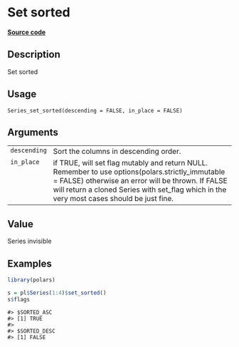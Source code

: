 

# Set sorted

[**Source code**](https://github.com/pola-rs/r-polars/tree/1fd6c01b862685c50e295d9b2ef690a69c3a7963/R/series__series.R#L732)

## Description

Set sorted

## Usage

<pre><code class='language-R'>Series_set_sorted(descending = FALSE, in_place = FALSE)
</code></pre>

## Arguments

<table>
<tr>
<td style="white-space: nowrap; font-family: monospace; vertical-align: top">
<code id="Series_set_sorted_:_descending">descending</code>
</td>
<td>
Sort the columns in descending order.
</td>
</tr>
<tr>
<td style="white-space: nowrap; font-family: monospace; vertical-align: top">
<code id="Series_set_sorted_:_in_place">in_place</code>
</td>
<td>
if TRUE, will set flag mutably and return NULL. Remember to use
options(polars.strictly_immutable = FALSE) otherwise an error will be
thrown. If FALSE will return a cloned Series with set_flag which in the
very most cases should be just fine.
</td>
</tr>
</table>

## Value

Series invisible

## Examples

``` r
library(polars)

s = pl$Series(1:4)$set_sorted()
s$flags
```

    #> $SORTED_ASC
    #> [1] TRUE
    #> 
    #> $SORTED_DESC
    #> [1] FALSE
